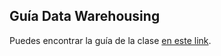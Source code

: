 ## Guía Data Warehousing

Puedes encontrar la guía de la clase [en este link](https://alanezz.notion.site/Clase-03-Window-Functions-8300d89289f742ba81793445694dfed4).
